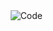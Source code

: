 <!---<img align="right" height="100px" src="https://media.giphy.com/media/oDs3LsZUcmZxtgXUp8/giphy.gif" /> --->
<!---<img align="right" height="150px"  src="https://media.giphy.com/media/EksD1gweEEdGw/giphy.gif" alt="Superman" />--->

<img align="right" src="https://media.giphy.com/media/EksD1gweEEdGw/giphy.gif" alt="Code" />

<!---<img src="https://media.giphy.com/media/ZDTbix65Me1YDNLDF3/giphy.gif" alt="HHA" />--->
<!---<h1 color="red">
ဘာကြည့်တာလဲ
</h1>--->

